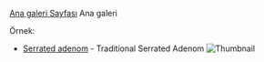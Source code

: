 
[Ana galeri Sayfası](https://metinciris.github.io/galeri/) Ana galeri

Örnek:

- [Serrated adenom](https://metinciris.github.io/gallery-01/) - Traditional Serrated Adenom ![Thumbnail](https://metinciris.github.io/gallery-01/thumbnail.jpg)

